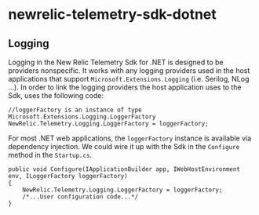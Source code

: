 # newrelic-telemetry-sdk-dotnet

## Logging

Logging in the New Relic Telemetry Sdk for .NET is designed to be providers nonspecific. It works with any logging providers used in the host applications that support `Microsoft.Extensions.Logging` (i.e. Serilog, NLog ...). In order to link the logging providers the host application uses to the Sdk, uses the following code:

	//loggerFactory is an instance of type Microsoft.Extensions.Logging.LoggerFactory 
	NewRelic.Telemetry.Logging.LoggerFactory = loggerFactory;

For most .NET web applications, the `loggerFactory` instance is available via dependency injection. We could wire it up with the Sdk in the `Configure` method in the `Startup.cs`.

	public void Configure(IApplicationBuilder app, IWebHostEnvironment env, ILoggerFactory loggerFactory)
	{
		NewRelic.Telemetry.Logging.LoggerFactory = loggerFactory;
		/*...User configuration code...*/
	}

